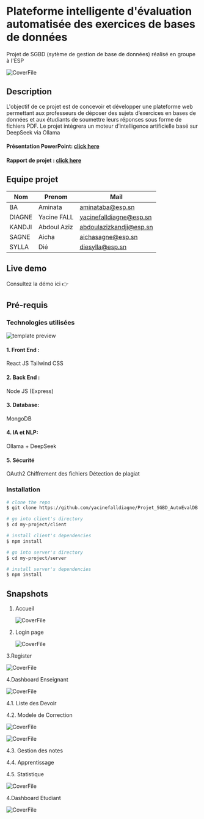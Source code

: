 # Plateforme intelligente d'évaluation automatisée des exercices de bases de données

Projet de SGBD (sytème de gestion de base de données) réalisé en groupe à l'ESP

 ![CoverFile](screenshots/cover.png)


## Description

L'objectif de ce projet est de concevoir et développer une plateforme web permettant aux professeurs de déposer des sujets d’exercices en bases de données et aux étudiants de soumettre leurs réponses sous forme de fichiers PDF. Le projet intégrera un moteur d’intelligence artificielle basé sur DeepSeek via Ollama

#### Présentation PowerPoint: [click here](https://docs.google.com/presentation/d/1d46KOFQ03woHup8jB9OGuX279hMweZSu3i3uLnbdmrg/edit?usp=sharing)  <br>
#### Rapport de projet : [click here](https://docs.google.com/document/d/1mHV5iMTsdMGgk3-IY0vaUpcdU9FVqR830LmGinHtauU/edit?usp=sharing)


## Equipe projet

|Nom       |Prenom         |Mail                                                        |
|----------|---------------|------------------------------------------------------------|
|BA        |Aminata        |[aminataba@esp.sn](mailto:aminataba@esp.sn)                 |
|DIAGNE    |Yacine FALL    |[yacinefalldiagne@esp.sn](mailto:yacinefalldiagne@esp.sn)   |
|KANDJI    |Abdoul Aziz    |[abdoulazizkandji@esp.sn](mailto:abdoulazizkandji@esp.sn)   |
|SAGNE     |Aicha          |[aichasagne@esp.sn](mailto:aichasagne@esp.sn)               |
|SYLLA     |Dié            |[diesylla@esp.sn](mailto:diesylla@esp.sn)                   |

## Live demo

 Consultez la démo ici 👉️ <!-- [https://mosaic.cruip.com/](https://mosaic.cruip.com/) -->

## Pré-requis


### Technologies utilisées

![template preview](https://github.com/yacinefalldiagne/Projet_SGBD_AutoEvalDB/blob/amina/screenshots/technologies.png)

#### 1. Front End :
  React JS
  Tailwind CSS
  
#### 2. Back End :
  Node JS (Express)
  
#### 3. Database:
  MongoDB

#### 4. IA et NLP:
  Ollama + DeepSeek

#### 5. Sécurité
  OAuth2
  Chiffrement des fichiers 
  Détection de plagiat


### Installation
``` bash
# clone the repo
$ git clone https://github.com/yacinefalldiagne/Projet_SGBD_AutoEvalDB.git my-project

# go into client's directory
$ cd my-project/client

# install client's dependencies
$ npm install

# go into server's directory
$ cd my-project/server

# install server's dependencies
$ npm install
```

## Snapshots

1. Accueil
   
    ![CoverFile](screenshots/accueil.png)

<!-- ![homepg](https://github.com/Ousmane-java/projetSGBD/blob/main/snapshots/accueil.png) -->

2. Login page
   
    ![CoverFile](screenshots/login.png)

<!-- ![loginpg](https://github.com/Ousmane-java/projetSGBD/blob/main/snapshots/page-connexion.png) -->

3.Register

   ![CoverFile](screenshots/register.png)
    

4.Dashboard Enseignant


   ![CoverFile](screenshots/add_file.png)
   

 4.1. Liste des Devoir
 
 
 4.2. Modele de Correction
 
 
   ![CoverFile](screenshots/view_correction.png)
   

   ![CoverFile](screenshots/view_pdf.png)
    
 4.3. Gestion des notes 
 
 4.4. Apprentissage
 
 4.5. Statistique 
 
![CoverFile](screenshots/Capture_d_ecran_2025-03-18_224801.png)

4.Dashboard Etudiant

![CoverFile](screenshots/Capture_d_ecran_2025-03-18_224901.png)




 
 
 

 




